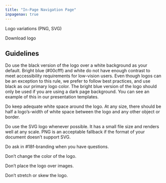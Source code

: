 ```yaml
---
title: "In-Page Navigation Page"
inpagenav: true
---
```


Logo variations (PNG, SVG)

Download logo

## Guidelines

Do use the black version of the logo over a white background as your default. Bright blue (#00cfff) and white do not have enough contrast to meet accessibility requirements for low-vision users. Even though logos can be an exception to this rule, we prefer to follow best practices, and use black as our primary logo color. The bright blue version of the logo should only be used if you are using a dark page background. You can see an example of this in our presentation templates.

Do keep adequate white space around the logo. At any size, there should be half a logo’s-width of white space between the logo and any other object or border.

Do use the SVG logo whenever possible. It has a small file size and renders well at any scale. PNG is an acceptable fallback if the format of your document doesn’t support SVG.

Do ask in #18f-branding when you have questions.

Don’t change the color of the logo.

Don’t place the logo over images.

Don’t stretch or skew the logo.
